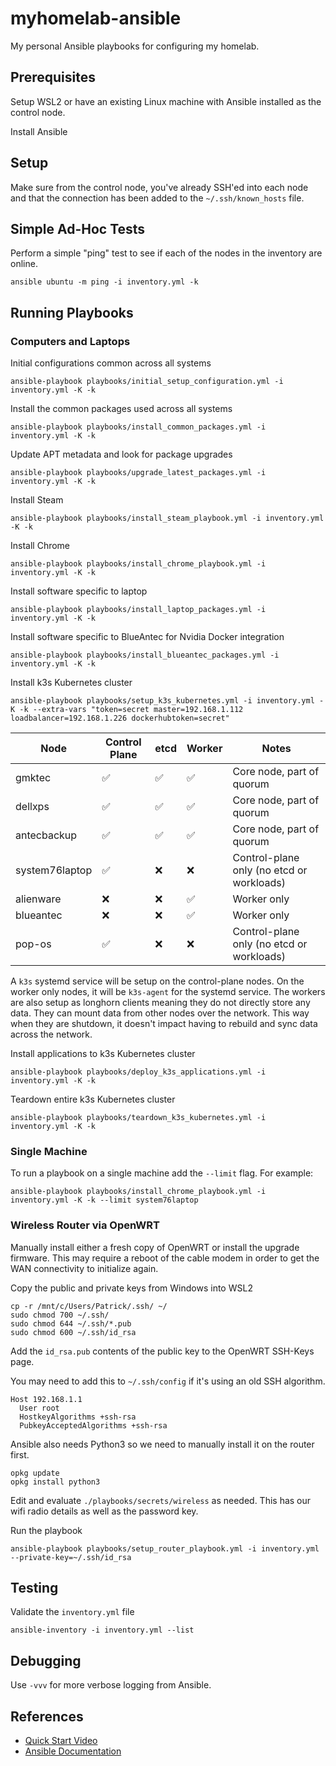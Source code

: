 # myhomelab-ansible

My personal Ansible playbooks for configuring my homelab.

## Prerequisites

Setup WSL2 or have an existing Linux machine with Ansible installed as the control node.

Install Ansible

## Setup

Make sure from the control node, you've already SSH'ed into each node
and that the connection has been added to the `~/.ssh/known_hosts` file.

## Simple Ad-Hoc Tests

Perform a simple "ping" test to see if each of the nodes in the inventory are online.

```shell
ansible ubuntu -m ping -i inventory.yml -k
```

## Running Playbooks

### Computers and Laptops

Initial configurations common across all systems

```shell
ansible-playbook playbooks/initial_setup_configuration.yml -i inventory.yml -K -k
```

Install the common packages used across all systems

```shell
ansible-playbook playbooks/install_common_packages.yml -i inventory.yml -K -k
```

Update APT metadata and look for package upgrades

```shell
ansible-playbook playbooks/upgrade_latest_packages.yml -i inventory.yml -K -k
```

Install Steam

```shell
ansible-playbook playbooks/install_steam_playbook.yml -i inventory.yml -K -k
```

Install Chrome

```shell
ansible-playbook playbooks/install_chrome_playbook.yml -i inventory.yml -K -k
```

Install software specific to laptop

```shell
ansible-playbook playbooks/install_laptop_packages.yml -i inventory.yml -K -k
```

Install software specific to BlueAntec for Nvidia Docker integration

```shell
ansible-playbook playbooks/install_blueantec_packages.yml -i inventory.yml -K -k
```

Install k3s Kubernetes cluster

```shell
ansible-playbook playbooks/setup_k3s_kubernetes.yml -i inventory.yml -K -k --extra-vars "token=secret master=192.168.1.112 loadbalancer=192.168.1.226 dockerhubtoken=secret"
```

| Node         | Control Plane | etcd | Worker | Notes                                      |
|--------------|---------------|------|--------|--------------------------------------------|
| gmktec       | ✅            | ✅   | ✅     | Core node, part of quorum                  |
| dellxps      | ✅            | ✅   | ✅     | Core node, part of quorum                  |
| antecbackup  | ✅            | ✅   | ✅     | Core node, part of quorum                  |
| system76laptop | ✅          | ❌   | ❌     | Control-plane only (no etcd or workloads)  |
| alienware    | ❌            | ❌   | ✅     | Worker only                                |
| blueantec    | ❌            | ❌   | ✅     | Worker only                                |
| pop-os       | ✅            | ❌   | ❌     | Control-plane only (no etcd or workloads)  |

A `k3s` systemd service will be setup on the control-plane nodes.  On the worker only nodes,
it will be `k3s-agent` for the systemd service.  The workers are also setup as longhorn
clients meaning they do not directly store any data.  They can mount data from other
nodes over the network.  This way when they are shutdown, it doesn't impact having to
rebuild and sync data across the network.

Install applications to k3s Kubernetes cluster

```shell
ansible-playbook playbooks/deploy_k3s_applications.yml -i inventory.yml -K -k
```

Teardown entire k3s Kubernetes cluster

```shell
ansible-playbook playbooks/teardown_k3s_kubernetes.yml -i inventory.yml -K -k
```

### Single Machine

To run a playbook on a single machine add the `--limit` flag.  For example:

```shell
ansible-playbook playbooks/install_chrome_playbook.yml -i inventory.yml -K -k --limit system76laptop
```

### Wireless Router via OpenWRT

Manually install either a fresh copy of OpenWRT or install the upgrade firmware.  This
may require a reboot of the cable modem in order to get the WAN connectivity
to initialize again.

Copy the public and private keys from Windows into WSL2

```shell
cp -r /mnt/c/Users/Patrick/.ssh/ ~/
sudo chmod 700 ~/.ssh/
sudo chmod 644 ~/.ssh/*.pub
sudo chmod 600 ~/.ssh/id_rsa
```

Add the `id_rsa.pub` contents of the public key to the OpenWRT SSH-Keys page.

You may need to add this to `~/.ssh/config` if it's using an old SSH algorithm.

```contents
Host 192.168.1.1
  User root
  HostkeyAlgorithms +ssh-rsa
  PubkeyAcceptedAlgorithms +ssh-rsa
```

Ansible also needs Python3 so we need to manually install it on the router first.

```shell
opkg update
opkg install python3
```

Edit and evaluate `./playbooks/secrets/wireless` as needed.  This has our wifi radio
details as well as the password key.

Run the playbook

```shell
ansible-playbook playbooks/setup_router_playbook.yml -i inventory.yml --private-key=~/.ssh/id_rsa
```

## Testing

Validate the `inventory.yml` file

```shell
ansible-inventory -i inventory.yml --list
```

## Debugging

Use `-vvv` for more verbose logging from Ansible.

## References

* [Quick Start Video](https://www.ansible.com/resources/videos/quick-start-video)
* [Ansible Documentation](https://docs.ansible.com/)
